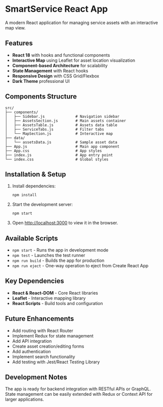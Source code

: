 # SmartService React App

A modern React application for managing service assets with an interactive map view.

## Features

- **React 18** with hooks and functional components
- **Interactive Map** using Leaflet for asset location visualization
- **Component-based Architecture** for scalability
- **State Management** with React hooks
- **Responsive Design** with CSS Grid/Flexbox
- **Dark Theme** professional UI

## Components Structure

```
src/
├── components/
│   ├── Sidebar.js              # Navigation sidebar
│   ├── AssetsSection.js        # Main assets container
│   ├── AssetsTable.js          # Assets data table
│   ├── ServiceTabs.js          # Filter tabs
│   └── MapSection.js           # Interactive map
├── data/
│   └── assetsData.js           # Sample asset data
├── App.js                      # Main app component
├── App.css                     # App styles
├── index.js                    # App entry point
└── index.css                   # Global styles
```

## Installation & Setup

1. Install dependencies:
   ```bash
   npm install
   ```

2. Start the development server:
   ```bash
   npm start
   ```

3. Open [http://localhost:3000](http://localhost:3000) to view it in the browser.

## Available Scripts

- `npm start` - Runs the app in development mode
- `npm test` - Launches the test runner
- `npm run build` - Builds the app for production
- `npm run eject` - One-way operation to eject from Create React App

## Key Dependencies

- **React & React-DOM** - Core React libraries
- **Leaflet** - Interactive mapping library
- **React Scripts** - Build tools and configuration

## Future Enhancements

- Add routing with React Router
- Implement Redux for state management
- Add API integration
- Create asset creation/editing forms
- Add authentication
- Implement search functionality
- Add testing with Jest/React Testing Library

## Development Notes

The app is ready for backend integration with RESTful APIs or GraphQL. State management can be easily extended with Redux or Context API for larger applications. 
